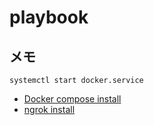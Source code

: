 playbook
===

## メモ



```docker
systemctl start docker.service
```

 - [Docker compose install](https://docs.docker.com/compose/install/)
 - [ngrok install](https://ngrok.com/download)